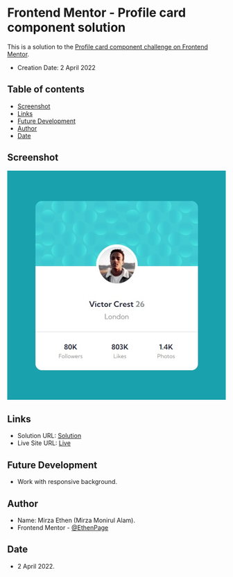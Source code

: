 # Frontend Mentor - Profile card component solution

This is a solution to the [Profile card component challenge on Frontend Mentor](https://www.frontendmentor.io/challenges/profile-card-component-cfArpWshJ). 

- Creation Date: 2 April 2022

## Table of contents

- [Screenshot](#screenshot)
- [Links](#links)
- [Future Development](#future-development)
- [Author](#author)
- [Date](#date)

## Screenshot

![](./screenshot.jpg)

## Links

- Solution URL: [Solution]()
- Live Site URL: [Live](https://ethenpage.github.io/Profile-Card-Component/)

## Future Development

- Work with responsive background.

## Author

- Name: Mirza Ethen (Mirza Monirul Alam).
- Frontend Mentor - [@EthenPage](https://www.frontendmentor.io/profile/ethenpage)


## Date

- 2 April 2022.
